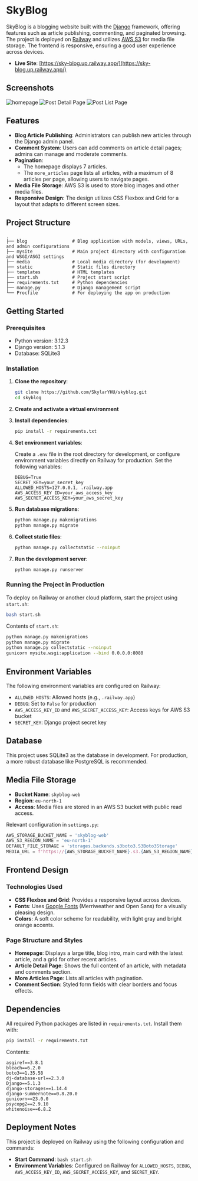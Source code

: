# SkyBlog

SkyBlog is a blogging website built with the [Django](https://www.djangoproject.com/) framework, offering features such as article publishing, commenting, and paginated browsing. The project is deployed on [Railway](https://railway.app/) and utilizes [AWS S3](https://aws.amazon.com/s3/) for media file storage. The frontend is responsive, ensuring a good user experience across devices.

- **Live Site**: [https://sky-blog.up.railway.app/](https://sky-blog.up.railway.app/)

## Screenshots
![homepage](Screenshots/screenshot1.png)
![Post Detail Page](Screenshots/screenshot2.png)
![Post List Page](Screenshots/screenshot3.png)

## Features

- **Blog Article Publishing**: Administrators can publish new articles through the Django admin panel.
- **Comment System**: Users can add comments on article detail pages; admins can manage and moderate comments.
- **Pagination**:
  - The homepage displays 7 articles.
  - The `more_articles` page lists all articles, with a maximum of 8 articles per page, allowing users to navigate pages.
- **Media File Storage**: AWS S3 is used to store blog images and other media files.
- **Responsive Design**: The design utilizes CSS Flexbox and Grid for a layout that adapts to different screen sizes.

## Project Structure

```
.
├── blog                 # Blog application with models, views, URLs, and admin configurations
├── mysite               # Main project directory with configuration and WSGI/ASGI settings
├── media                # Local media directory (for development)
├── static               # Static files directory
├── templates            # HTML templates
├── start.sh             # Project start script
├── requirements.txt     # Python dependencies
├── manage.py            # Django management script
└── Procfile             # For deploying the app on production
```

## Getting Started

### Prerequisites

- Python version: 3.12.3
- Django version: 5.1.3
- Database: SQLite3

### Installation

1. **Clone the repository**:
   ```bash
   git clone https://github.com/SkylarYHU/skyblog.git
   cd skyblog
   ```

2. **Create and activate a virtual environment**


3. **Install dependencies**:
   ```bash
   pip install -r requirements.txt
   ```

4. **Set environment variables**:

   Create a `.env` file in the root directory for development, or configure environment variables directly on Railway for production. Set the following variables:

   ```plaintext
   DEBUG=True
   SECRET_KEY=your_secret_key
   ALLOWED_HOSTS=127.0.0.1, .railway.app
   AWS_ACCESS_KEY_ID=your_aws_access_key
   AWS_SECRET_ACCESS_KEY=your_aws_secret_key
   ```

5. **Run database migrations**:
   ```bash
   python manage.py makemigrations
   python manage.py migrate
   ```

6. **Collect static files**:
   ```bash
   python manage.py collectstatic --noinput
   ```

7. **Run the development server**:
   ```bash
   python manage.py runserver
   ```

### Running the Project in Production

To deploy on Railway or another cloud platform, start the project using `start.sh`:

```bash
bash start.sh
```

Contents of `start.sh`:

```bash
python manage.py makemigrations
python manage.py migrate
python manage.py collectstatic --noinput
gunicorn mysite.wsgi:application --bind 0.0.0.0:8080
```

## Environment Variables

The following environment variables are configured on Railway:

- `ALLOWED_HOSTS`: Allowed hosts (e.g., `.railway.app`)
- `DEBUG`: Set to `False` for production
- `AWS_ACCESS_KEY_ID` and `AWS_SECRET_ACCESS_KEY`: Access keys for AWS S3 bucket
- `SECRET_KEY`: Django project secret key

## Database

This project uses SQLite3 as the database in development. For production, a more robust database like PostgreSQL is recommended.

## Media File Storage

- **Bucket Name**: `skyblog-web`
- **Region**: `eu-north-1`
- **Access**: Media files are stored in an AWS S3 bucket with public read access.

Relevant configuration in `settings.py`:

```python
AWS_STORAGE_BUCKET_NAME = 'skyblog-web'
AWS_S3_REGION_NAME = 'eu-north-1'
DEFAULT_FILE_STORAGE = 'storages.backends.s3boto3.S3Boto3Storage'
MEDIA_URL = f'https://{AWS_STORAGE_BUCKET_NAME}.s3.{AWS_S3_REGION_NAME}.amazonaws.com/'
```

## Frontend Design

### Technologies Used

- **CSS Flexbox and Grid**: Provides a responsive layout across devices.
- **Fonts**: Uses [Google Fonts](https://fonts.google.com/) (Merriweather and Open Sans) for a visually pleasing design.
- **Colors**: A soft color scheme for readability, with light gray and bright orange accents.

### Page Structure and Styles

- **Homepage**: Displays a large title, blog intro, main card with the latest article, and a grid for other recent articles.
- **Article Detail Page**: Shows the full content of an article, with metadata and comments section.
- **More Articles Page**: Lists all articles with pagination.
- **Comment Section**: Styled form fields with clear borders and focus effects.

## Dependencies

All required Python packages are listed in `requirements.txt`. Install them with:

```bash
pip install -r requirements.txt
```

Contents:

```
asgiref==3.8.1
bleach==6.2.0
boto3==1.35.58
dj-database-url==2.3.0
Django==5.1.3
django-storages==1.14.4
django-summernote==0.8.20.0
gunicorn==23.0.0
psycopg2==2.9.10
whitenoise==6.8.2
```

## Deployment Notes

This project is deployed on Railway using the following configuration and commands:

- **Start Command**: `bash start.sh`
- **Environment Variables**: Configured on Railway for `ALLOWED_HOSTS`, `DEBUG`, `AWS_ACCESS_KEY_ID`, `AWS_SECRET_ACCESS_KEY`, and `SECRET_KEY`.
